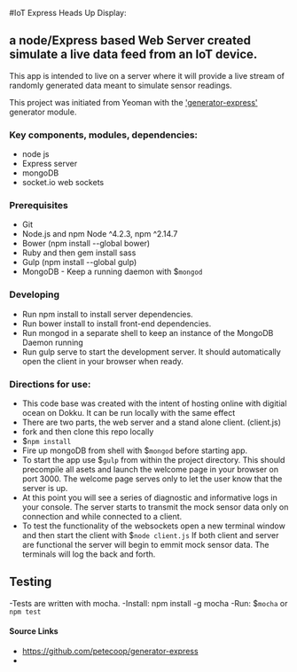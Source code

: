 #IoT Express Heads Up Display:
## a node/Express based Web Server created simulate a live data feed from an IoT device.
This app is intended to live on a server where it will provide a live stream of
randomly generated data meant to simulate sensor readings.

This project was initiated from Yeoman with the ['generator-express'](https://github.com/petecoop/generator-express) generator module.


### Key components, modules,  dependencies:
- node js
- Express server
- mongoDB
- socket.io web sockets


### Prerequisites
- Git
- Node.js and npm Node ^4.2.3, npm ^2.14.7
- Bower (npm install --global bower)
- Ruby and then gem install sass
- Gulp (npm install --global gulp)
- MongoDB - Keep a running daemon with $`mongod`

### Developing
- Run npm install to install server dependencies.
- Run bower install to install front-end dependencies.
- Run mongod in a separate shell to keep an instance of the MongoDB Daemon running
- Run gulp serve to start the development server. It should automatically open the client in your browser when ready.

### Directions for use:
- This code base was created with the intent of hosting online with digitial ocean
on Dokku.  It can be run locally with the same effect
- There are two parts, the web server and a stand alone client. (client.js)
- fork and then clone this repo locally
- $`npm install`
- Fire up mongoDB from shell with $`mongod` before starting app.
- To start the app use $`gulp` from within the project directory.  This should precompile
all asets and launch the welcome page in your browser on port 3000.  The welcome
page serves only to let the user know that the server is up.
- At this point you will see a series of diagnostic and informative
logs in your console. The server starts to transmit the mock sensor data only
on connection and while connected to a client.
- To test the functionality of the websockets open a new terminal window and then start the client with $`node client.js`
If both client and server are functional the server will begin to emmit mock
sensor data.  The terminals will log the back and forth.

## Testing
-Tests are written with mocha.
-Install: npm install -g mocha
-Run: $`mocha` or `npm test`

#### Source Links

- https://github.com/petecoop/generator-express
-
